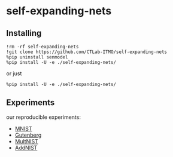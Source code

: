 # self-expanding-nets

## Installing

```shell
!rm -rf self-expanding-nets
!git clone https://github.com/CTLab-ITMO/self-expanding-nets 
%pip uninstall senmodel
%pip install -U -e ./self-expanding-nets/
```

or just

```shell
%pip install -U -e ./self-expanding-nets/
```

## Experiments
our reproducible experiments:
- [MNIST](https://colab.research.google.com/drive/1oeLnB_yudncUJFEMEM4lhDAbH3Mf6SZL?usp=sharing)
- [Gutenberg](https://colab.research.google.com/drive/1QtEhq8b_p4HR6aRlvaxHG5suqs5o_gzp?usp=sharing)
- [MultNIST](https://colab.research.google.com/drive/1vGSCg5Tn9kiq17rPtIkUT3vG2vOK-cqO?usp=sharing)
- [AddNIST](https://colab.research.google.com/drive/1JMz-YlqMt0ZH4yXLXqg9RUB5XPfxUsb7?usp=sharing)
